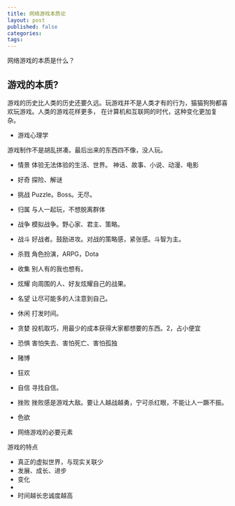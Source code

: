 ```yaml
---
title: 网络游戏本质论
layout: post
published: false
categories: 
tags: 
---
```


网络游戏的本质是什么？

游戏的本质?
----

游戏的历史比人类的历史还要久远。玩游戏并不是人类才有的行为，猫猫狗狗都喜欢玩游戏。人类的游戏花样更多，
在计算机和互联网的时代，这种变化更加复杂。


* 游戏心理学

游戏制作不是胡乱拼凑。最后出来的东西四不像，没人玩。

  * 情景 体验无法体验的生活、世界。 神话、故事、小说、动漫、电影
  * 好奇 探险、解谜
  * 挑战 Puzzle。Boss。无尽。
  * 归属 与人一起玩，不想脱离群体
  * 战争 模拟战争。野心家、君主、策略。
  * 战斗 好战者。鼓励进攻。对战的策略感，紧张感。斗智为主。
  * 杀戮 角色扮演，ARPG，Dota
  * 收集 别人有的我也想有。
  * 炫耀 向周围的人、好友炫耀自己的战果。
  * 名望 让尽可能多的人注意到自己。
  * 休闲 打发时间。
  * 贪婪 投机取巧，用最少的成本获得大家都想要的东西。2，占小便宜
  * 恐惧 害怕失去、害怕死亡、害怕孤独
  * 赌博 
  * 狂欢 
  * 自信 寻找自信。
  * 挫败 挫败感是游戏大敌。要让人越战越勇，宁可杀红眼，不能让人一蹶不振。
  * 色欲 

* 网络游戏的必要元素

游戏的特点

  * 真正的虚拟世界，与现实关联少
  * 发展、成长、进步
  * 变化
  * 
  * 时间越长忠诚度越高
